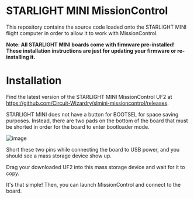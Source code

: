 # STARLIGHT MINI MissionControl
This repository contains the source code loaded onto the STARLIGHT MINI flight computer in order to allow it to work with MissionControl.

**Note: All STARLIGHT MINI boards come with firmware pre-installed! These installation instructions are just for updating your firmware or re-installing it.**

# Installation
Find the latest version of the STARLIGHT MINI MissionControl UF2 at https://github.com/Circuit-Wizardry/slmini-missioncontrol/releases.

STARLIGHT MINI does not have a button for BOOTSEL for space saving purposes. Instead, there are two pads on the bottom of the board that must be shorted in order for the board to enter bootloader mode.

![image](https://github.com/Circuit-Wizardry/slmini-missioncontrol/assets/80921641/a92fffec-5c6a-413f-9035-20e8d33092c7)

Short these two pins while connecting the board to USB power, and you should see a mass storage device show up.

Drag your downloaded UF2 into this mass storage device and wait for it to copy.

It's that simple! Then, you can launch MissionControl and connect to the board.
